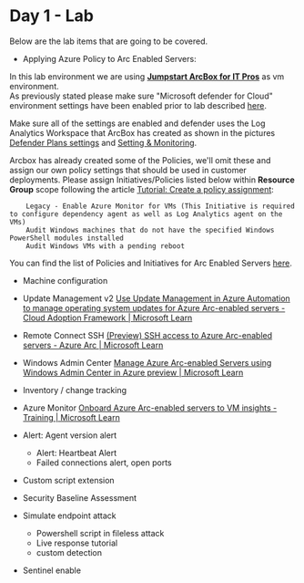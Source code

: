 # Day 1 - Lab

Below are the lab items that are going to be covered.

- Applying Azure Policy to Arc Enabled Servers:

 In this lab environment we are using [**Jumpstart ArcBox for IT Pros**](https://azurearcjumpstart.io/azure_jumpstart_arcbox/itpro) as vm environment.  
 As previously stated please make sure "Microsoft defender for Cloud" environment settings have been enabled prior to lab described [here](https://learn.microsoft.com/en-us/azure/defender-for-cloud/enable-enhanced-security). 

Make sure all of the settings are enabled and defender uses the Log Analytics Workspace that ArcBox has created as shown in the pictures
[Defender Plans settings](/Day1/pics/defender1.jpg) and [Setting & Monitoring](/Day1/pics/defender2.jpg).

Arcbox has already created some of the Policies, we'll omit these and assign our own policy settings that should be used in customer deployments.
Please assign Initiatives/Policies listed below within **Resource Group** scope following the article [Tutorial: Create a policy assignment](https://learn.microsoft.com/en-us/azure/azure-arc/servers/learn/tutorial-assign-policy-portal#create-a-policy-assignment):

        Legacy - Enable Azure Monitor for VMs (This Initiative is required to configure dependency agent as well as Log Analytics agent on the VMs)
        Audit Windows machines that do not have the specified Windows PowerShell modules installed
        Audit Windows VMs with a pending reboot

You can find the list of Policies and Initiatives for Arc Enabled Servers [here](https://learn.microsoft.com/en-us/azure/azure-arc/servers/policy-reference).


- Machine configuration
- Update Management v2 [Use Update Management in Azure Automation to manage operating system updates for Azure Arc-enabled servers - Cloud Adoption Framework | Microsoft Learn](https://learn.microsoft.com/en-us/azure/cloud-adoption-framework/manage/hybrid/server/best-practices/arc-update-management)
- Remote  Connect SSH [(Preview) SSH access to Azure Arc-enabled servers - Azure Arc | Microsoft Learn](https://learn.microsoft.com/en-us/azure/azure-arc/servers/ssh-arc-overview?tabs=azure-cli)
- Windows Admin Center [Manage Azure Arc-enabled Servers using Windows Admin Center in Azure preview | Microsoft Learn](https://learn.microsoft.com/en-us/windows-server/manage/windows-admin-center/azure/manage-arc-hybrid-machines)
- Inventory / change tracking
- Azure Monitor [Onboard Azure Arc-enabled servers to VM insights - Training | Microsoft Learn](https://learn.microsoft.com/en-us/training/modules/monitor-azure-arc-enabled-servers/3-onboard-azure-arc-enabled-servers-to-vm-insights)
- Alert: Agent version alert
  - Alert: Heartbeat Alert
  - Failed connections alert, open ports
- Custom script extension

- Security Baseline Assessment
- Simulate endpoint attack
  - Powershell script in fileless attack
  - Live response tutorial
  - custom detection
- Sentinel enable
